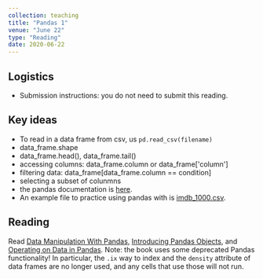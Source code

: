 ```yaml
---
collection: teaching
title: "Pandas 1"
venue: "June 22"
type: "Reading"
date: 2020-06-22
---
```

## Logistics
* Submission instructions: you do not need to submit this reading.

## Key ideas
* To read in a data frame from csv, us `pd.read_csv(filename)`
* data_frame.shape
* data_frame.head(), data_frame.tail()
* accessing columns: data_frame.column or data_frame['column']
* filtering data: data_frame[data_frame.column == condition]
* selecting a subset of colunmns
* the pandas documentation is [here](https://pandas.pydata.org/).
* An example file to practice using pandas with is [imdb_1000.csv](lgw2.github.io/teaching/csci127-summer-2020/readings/imbd_1000.csv).


## Reading
Read [Data Manipulation With Pandas](https://colab.research.google.com/github/jakevdp/PythonDataScienceHandbook/blob/master/notebooks/03.00-Introduction-to-Pandas.ipynb),
[Introducing Pandas Objects](https://colab.research.google.com/github/jakevdp/PythonDataScienceHandbook/blob/master/notebooks/03.01-Introducing-Pandas-Objects.ipynb),
and [Operating on Data in Pandas](https://colab.research.google.com/github/jakevdp/PythonDataScienceHandbook/blob/master/notebooks/03.03-Operations-in-Pandas.ipynb).
Note: the book uses some deprecated Pandas functionality! In particular, the
`.ix` way to index and the `density` attribute of data frames are no longer
used, and any cells that use those will not run.
